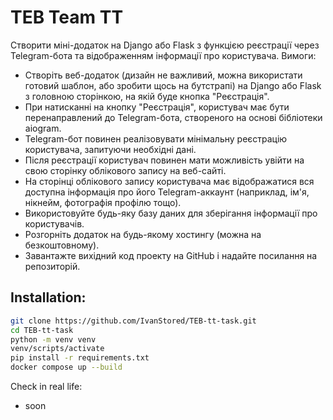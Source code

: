 # TEB Team TT

Створити міні-додаток на Django або Flask з функцією реєстрації через Telegram-бота та відображенням інформації про користувача.
Вимоги:
- Створіть веб-додаток (дизайн не важливий, можна використати готовий шаблон, або зробити щось на бутстрапі) на Django або Flask з головною сторінкою, на якій буде кнопка "Реєстрація".
- При натисканні на кнопку "Реєстрація", користувач має бути перенаправлений до Telegram-бота, створеного на основі бібліотеки aiogram.
- Telegram-бот повинен реалізовувати мінімальну реєстрацію користувача, запитуючи необхідні дані.
- Після реєстрації користувач повинен мати можливість увійти на свою сторінку облікового запису на веб-сайті.
- На сторінці облікового запису користувача має відображатися вся доступна інформація про його Telegram-аккаунт (наприклад, ім'я, нікнейм, фотографія профілю тощо).
- Використовуйте будь-яку базу даних для зберігання інформації про користувачів.
- Розгорніть додаток на будь-якому хостингу (можна на безкоштовному).
- Завантажте вихідний код проекту на GitHub і надайте посилання на репозиторій.


## Installation:


```sh
git clone https://github.com/IvanStored/TEB-tt-task.git
cd TEB-tt-task
python -m venv venv
venv/scripts/activate
pip install -r requirements.txt
docker compose up --build
```

Check in real life:
- soon 